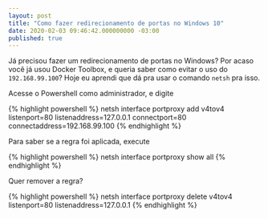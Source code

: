 ```yaml
---
layout: post
title: "Como fazer redirecionamento de portas no Windows 10"
date: 2020-02-03 09:46:42.000000000 -03:00
published: true
---
```


Já precisou fazer um redirecionamento de portas no Windows? Por acaso você já usou Docker Toolbox, e queria saber 
como evitar o uso do `192.168.99.100`? Hoje eu aprendi que dá pra usar o comando `netsh` pra isso. 

Acesse o Powershell como administrador, e digite

{% highlight powershell %}
netsh interface portproxy add v4tov4 listenport=80 listenaddress=127.0.0.1 connectport=80 connectaddress=192.168.99.100
{% endhighlight %}

Para saber se a regra foi aplicada, execute 

{% highlight powershell %}
netsh interface portproxy show all
{% endhighlight %}

Quer remover a regra?

{% highlight powershell %}
netsh interface portproxy delete v4tov4 listenport=80 listenaddress=127.0.0.1
{% endhighlight %}
